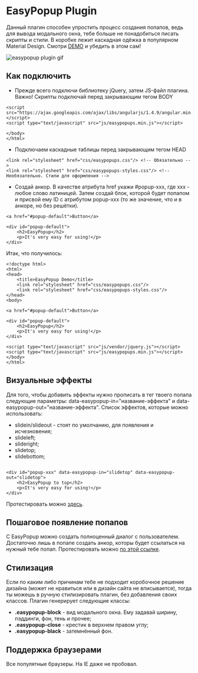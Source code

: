 # EasyPopup Plugin #

Данный плагин способен упростить процесс создания попапов, ведь для вывода модального окна, тебе больше не понадобиться писать скрипты и стили. В коробке лежит каскадная одёжка в популярном Material Design. Смотри [DEMO](http://plugins.etrange.eu/easypopup/demo.html) и убедить в этом сам!

![easypopup plugin gif](http://plugins.etrange.eu/easypopup/test-easypopup.gif)

## Как подключить ##

* Прежде всего подключи библиотеку jQuery, затем JS-файл плагина. 
Важно! Скрипты подключай перед закрывающим тегом BODY

```
<script src="https://ajax.googleapis.com/ajax/libs/angularjs/1.4.9/angular.min.js"></script>
<script type="text/javascript" src="js/easypopups.min.js"></script>

</body>
</html>
```

* Подключаем каскадные таблицы перед закрывающим тегом HEAD

```
<link rel="stylesheet" href="css/easypopups.css"/> <!-- Обязательно -->
<link rel="stylesheet" href="css/easypopups-styles.css"/> <!-- Необязательно. Стили для оформления -->
```

* Создай анкор. В качестве атрибута href укажи #popup-xxx, где xxx - любое слово латиницей. Затем создай блок, которой будет попапом и присвой ему ID с атрибутом popup-xxx (то же значение, что и в анкоре, но без решётки). 

```
<a href="#popup-default">Button</a>

<div id="popup-default">
    <h2>EasyPopup</h2>
    <p>It's very easy for using!</p>
</div>
```

Итак, что получилось:

```
<!doctype html>
<html>
<head>
    <title>EasyPopup Demo</title>
    <link rel="stylesheet" href="css/easypopups.css"/>
    <link rel="stylesheet" href="css/easypopups-styles.css"/>
</head>
<body>

<a href="#popup-default">Button</a>

<div id="popup-default">
    <h2>EasyPopup</h2>
    <p>It's very easy for using!</p>
</div>   

<script type="text/javascript" src="js/vendor/jquery.js"></script>
<script type="text/javascript" src="js/easypopups.min.js"></script>
</body>
</html>

```

## Визуальные эффекты ##

Для того, чтобы добавить эффекты нужно прописать в тег твоего попапа следующие параметры: data-easypopup-in="название-эффекта" и data-easypopup-out="название-эффекта". Список эффектов, которые можно использовать:

* slidein/slideout - стоят по умолчанию, для появления и исчезновения;
* slideleft;
* slideright;
* slidetop;
* slidebottom;

```

<div id="popup-xxx" data-easypopup-in="slidetop" data-easypopup-out="slidetop">
    <h2>EasyPopup to top</h2>
    <p>It's very easy for using!</p>
</div> 

```
Протестировать можно [здесь](http://plugins.etrange.eu/easypopup/demo.html).

## Пошаговое появление попапов ##

С EasyPopup можно создать полноценный диалог с пользователем. Достаточно лишь в попапе создать анкор, которы будет ссылаться на нужный тебе попап. Протестировать можно [по этой ссылке](http://plugins.etrange.eu/easypopup/demo.html).

## Стилизация ##

Если по каким либо причинам тебе не подходит коробочное решение дизайна (может не нравиться или в дизайн сайта не вписывается), тогда ты можешь в ручную стилизировать плагин, без добавления своих классов. Плагин генерирует следующие классы:

* <b>.easypopup-block</b> - вид модального окна. Ему задавай ширину, пэддинги, фон, тень и прочее;
* <b>.easypopup-close</b> - крестик в верхнем правом углу;
* <b>.easypopup-black</b> - затемнённый фон.

## Поддержка браузерами ##

Все популятные браузеры. На IE даже не пробовал.





